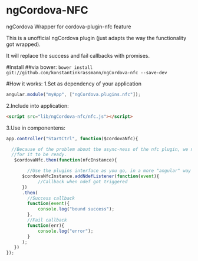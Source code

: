 ngCordova-NFC
==============

ngCordova Wrapper for cordova-plugin-nfc feature

This is a unofficial ngCordova plugin (just adapts the way the functionality got wrapped).

It will replace the success and fail callbacks with promises.

#Install
##via bower:
```bower install git://github.com/konstantinkrassmann/ngCordova-nfc --save-dev```

#How it works:
1.Set as dependency of your application
``` javascript
angular.module("myApp", ["ngCordova.plugins.nfc"]);
```
2.Include into application:
``` html
<script src="lib/ngCordova-nfc/nfc.js"></script>
```

3.Use in componentens:
``` javascript
app.controller("StartCtrl", function($cordovaNfc){

  //Because of the problem about the async-ness of the nfc plugin, we need to wait
  //for it to be ready.
   $cordovaNfc.then(function(nfcInstance){

        //Use the plugins interface as you go, in a more "angular" way
      $cordovaNfcInstance.addNdefListener(function(event){
            //Callback when ndef got triggered
      })
      .then(
        //Success callback
        function(event){
            console.log("bound success");
        },
        //Fail callback
        function(err){
            console.log("error");
        }
      );
   })
});
```
